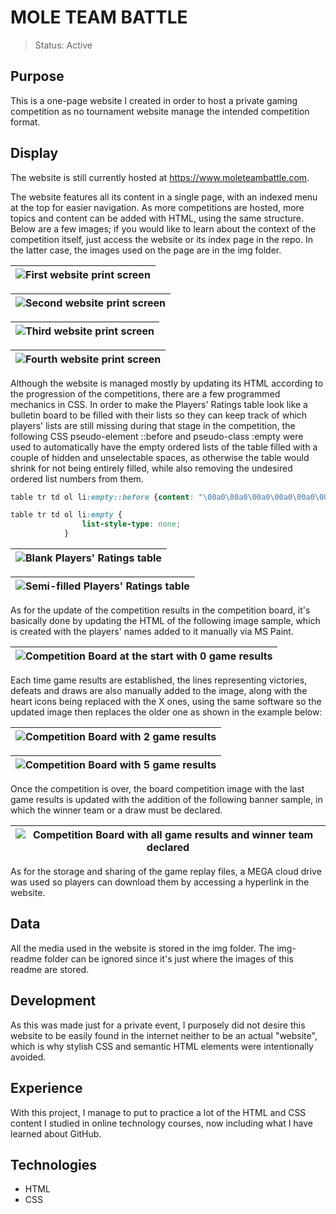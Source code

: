# MOLE TEAM BATTLE

> Status: Active

## Purpose

This is a one-page website I created in order to host a private gaming competition as no tournament website manage the intended competition format.

## Display
The website is still currently hosted at https://www.moleteambattle.com.

The website features all its content in a single page, with an indexed menu at the top for easier navigation. As more competitions are hosted, more topics and content can be added with HTML, using the same structure. Below are a few images; if you would like to learn about the context of the competition itself, just access the website or its index page in the repo. In the latter case, the images used on the page are in the img folder.

| ![First website print screen](img-readme/img1.png) |
| -------------------------------------------------- |

| ![Second website print screen](img-readme/img2.png)|
| -------------------------------------------------- |

| ![Third website print screen](img-readme/img3.png) |
| -------------------------------------------------- |

| ![Fourth website print screen](img-readme/img4.png) |
| --------------------------------------------------- |

Although the website is managed mostly by updating its HTML according to the progression of the competitions, there are a few programmed mechanics in CSS. In order to make the Players' Ratings table look like a bulletin board to be filled with their lists so they can keep track of which players' lists are still missing during that stage in the competition, the following CSS pseudo-element ::before and pseudo-class :empty were used to automatically have the empty ordered lists of the table filled with a couple of hidden and unselectable spaces, as otherwise the table would shrink for not being entirely filled, while also removing the undesired ordered list numbers from them.

```css
table tr td ol li:empty::before {content: "\00a0\00a0\00a0\00a0\00a0\00a0\00a0\00a0\00a0\00a0\00a0\00a0\00a0\00a0\00a0\00a0\00a0\00a0\00a0\00a0\00a0\00a0\00a0"}

table tr td ol li:empty {
                list-style-type: none;
            }
```

| ![Blank Players' Ratings table](img-readme/img5.png) |
| ---------------------------------------------------- |

| ![Semi-filled Players' Ratings table](img-readme/img6.png) |
| ---------------------------------------------------------- |

As for the update of the competition results in the competition board, it's basically done by updating the HTML of the following image sample, which is created with the players' names added to it manually via MS Paint.

| ![Competition Board at the start with 0 game results](img-readme/img7.png) |
| -------------------------------------------------------------------------- |

Each time game results are established, the lines representing victories, defeats and draws are also manually added to the image, along with the heart icons being replaced with the X ones, using the same software so the updated image then replaces the older one as shown in the example below:

| ![Competition Board with 2 game results](img-readme/img8.png) |
| ------------------------------------------------------------- |

| ![Competition Board with 5 game results](img-readme/img9.png) |
| ------------------------------------------------------------- |

Once the competition is over, the board competition image with the last game results is updated with the addition of the following banner sample, in which the winner team or a draw must be declared.

| ![Competition Board with all game results and winner team declared](img-readme/img10.png) |
| ----------------------------------------------------------------------------------------- |

As for the storage and sharing of the game replay files, a MEGA cloud drive was used so players can download them by accessing a hyperlink in the website.

## Data

All the media used in the website is stored in the img folder. The img-readme folder can be ignored since it's just where the images of this readme are stored.

## Development

As this was made just for a private event, I purposely did not desire this website to be easily found in the internet neither to be an actual "website", which is why stylish CSS and semantic HTML elements were intentionally avoided.

## Experience

With this project, I manage to put to practice a lot of the HTML and CSS content I studied in online technology courses, now including what I have learned about GitHub.

## Technologies
* HTML
* CSS
